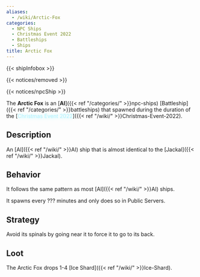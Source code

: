 ```yaml
---
aliases:
  - /wiki/Arctic-Fox
categories:
  - NPC Ships
  - Christmas Event 2022
  - Battleships
  - Ships
title: Arctic Fox
---
```


{{< shipInfobox >}}

{{< notices/removed >}}

{{< notices/npcShip >}}

The **Arctic Fox** is an [**AI**]({{< ref "/categories/" >}}npc-ships) [Battleship]({{< ref "/categories/" >}}battleships) that spawned during the duration of the [<span style="color:#aef2fe;text-shadow: 1px 1px 10px #aef2fe;">Christmas Event 2022</span>]({{< ref "/wiki/" >}}Christmas-Event-2022).

## Description

An [AI]({{< ref "/wiki/" >}}AI) ship that is almost identical to the [Jackal]({{< ref "/wiki/" >}}Jackal).

## Behavior

It follows the same pattern as most [AI]({{< ref "/wiki/" >}}AI) ships.

It spawns every ??? minutes and only does so in Public Servers.

## Strategy

Avoid its spinals by going near it to force it to go to its back.

## Loot

The Arctic Fox drops 1-4 [Ice Shard]({{< ref "/wiki/" >}}Ice-Shard).
